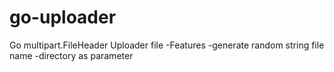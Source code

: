 # go-uploader
Go multipart.FileHeader Uploader file
-Features
  -generate random string file name
  -directory as parameter
